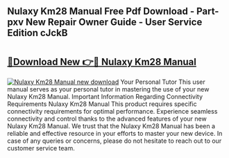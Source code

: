 ## Nulaxy Km28 Manual Free Pdf Download - Part-pxv New Repair Owner Guide - User Service Edition cJckB

# <h2><a href="http://cf17374.oget.top/?id=Nulaxy+Km28+Manual">🔗Download New 👉🔴 Nulaxy Km28 Manual</a></h2>

[![Nulaxy Km28 Manual new download](https://i.imgur.com/5g1atiW.png)](http://cf17374.oget.top/?id=Nulaxy+Km28+Manual)
Your Personal Tutor This user manual serves as your personal tutor in mastering the use of your new Nulaxy Km28 Manual. Important Information Regarding Connectivity Requirements Nulaxy Km28 Manual This product requires specific connectivity requirements for optimal performance. Experience seamless connectivity and control thanks to the advanced features of your new Nulaxy Km28 Manual. We trust that the Nulaxy Km28 Manual has been a reliable and effective resource in your efforts to master your new device. In case of any queries or concerns, please do not hesitate to reach out to our customer service team.
